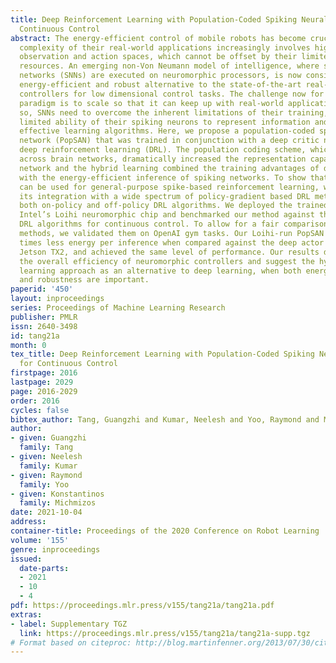 ```yaml
---
title: Deep Reinforcement Learning with Population-Coded Spiking Neural Network for
  Continuous Control
abstract: The energy-efficient control of mobile robots has become crucial as the
  complexity of their real-world applications increasingly involves high-dimensional
  observation and action spaces, which cannot be offset by their limited on-board
  resources. An emerging non-Von Neumann model of intelligence, where spiking neural
  networks (SNNs) are executed on neuromorphic processors, is now considered as an
  energy-efficient and robust alternative to the state-of-the-art real-time robotic
  controllers for low dimensional control tasks. The challenge now for this new computing
  paradigm is to scale so that it can keep up with real-world applications. To do
  so, SNNs need to overcome the inherent limitations of their training, namely the
  limited ability of their spiking neurons to represent information and the lack of
  effective learning algorithms. Here, we propose a population-coded spiking actor
  network (PopSAN) that was trained in conjunction with a deep critic network using
  deep reinforcement learning (DRL). The population coding scheme, which is prevalent
  across brain networks, dramatically increased the representation capacity of the
  network and the hybrid learning combined the training advantages of deep networks
  with the energy-efficient inference of spiking networks. To show that our approach
  can be used for general-purpose spike-based reinforcement learning, we demonstrated
  its integration with a wide spectrum of policy-gradient based DRL methods covering
  both on-policy and off-policy DRL algorithms. We deployed the trained PopSAN on
  Intel’s Loihi neuromorphic chip and benchmarked our method against the mainstream
  DRL algorithms for continuous control. To allow for a fair comparison among all
  methods, we validated them on OpenAI gym tasks. Our Loihi-run PopSAN consumed 140
  times less energy per inference when compared against the deep actor network on
  Jetson TX2, and achieved the same level of performance. Our results demonstrate
  the overall efficiency of neuromorphic controllers and suggest the hybrid reinforcement
  learning approach as an alternative to deep learning, when both energy-efficiency
  and robustness are important.
paperid: '450'
layout: inproceedings
series: Proceedings of Machine Learning Research
publisher: PMLR
issn: 2640-3498
id: tang21a
month: 0
tex_title: Deep Reinforcement Learning with Population-Coded Spiking Neural Network
  for Continuous Control
firstpage: 2016
lastpage: 2029
page: 2016-2029
order: 2016
cycles: false
bibtex_author: Tang, Guangzhi and Kumar, Neelesh and Yoo, Raymond and Michmizos, Konstantinos
author:
- given: Guangzhi
  family: Tang
- given: Neelesh
  family: Kumar
- given: Raymond
  family: Yoo
- given: Konstantinos
  family: Michmizos
date: 2021-10-04
address:
container-title: Proceedings of the 2020 Conference on Robot Learning
volume: '155'
genre: inproceedings
issued:
  date-parts:
  - 2021
  - 10
  - 4
pdf: https://proceedings.mlr.press/v155/tang21a/tang21a.pdf
extras:
- label: Supplementary TGZ
  link: https://proceedings.mlr.press/v155/tang21a/tang21a-supp.tgz
# Format based on citeproc: http://blog.martinfenner.org/2013/07/30/citeproc-yaml-for-bibliographies/
---
```

